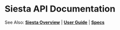 # Siesta API Documentation

See Also: **[Siesta Overview](https://github.com/bustoutsolutions/siesta/blob/master/README.md)** | **[User Guide](https://github.com/bustoutsolutions/siesta/blob/master/Docs/index.md)** | **[Specs](https://bustoutsolutions.github.io/siesta/specs/)**
